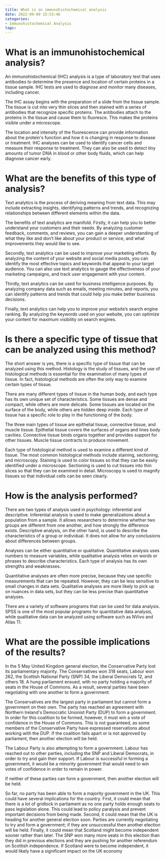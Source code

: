 ```yaml
---
title: What is an immunohistochemical analysis
date: 2022-09-09 15:53:46
categories:
- Immunohistochemical Analysis
tags:
---
```



#  What is an immunohistochemical analysis?

An immunohistochemical (IHC) analysis is a type of laboratory test that uses antibodies to determine the presence and location of certain proteins in a tissue sample. IHC tests are used to diagnose and monitor many diseases, including cancer.

The IHC assay begins with the preparation of a slide from the tissue sample. The tissue is cut into very thin slices and then stained with a series of antibodies that recognize specific proteins. The antibodies attach to the proteins in the tissue and cause them to fluoresce. This makes the proteins visible under a microscope.

The location and intensity of the fluorescence can provide information about the protein's function and how it is changing in response to disease or treatment. IHC analyses can be used to identify cancer cells and measure their response to treatment. They can also be used to detect tiny amounts of tumor DNA in blood or other body fluids, which can help diagnose cancer early.

#  What are the benefits of this type of analysis?

Text analytics is the process of deriving meaning from text data. This may include extracting insights, identifying patterns and trends, and recognizing relationships between different elements within the data.

The benefits of text analytics are manifold. Firstly, it can help you to better understand your customers and their needs. By analyzing customer feedback, comments, and reviews, you can gain a deeper understanding of what they like and don’t like about your product or service, and what improvements they would like to see.

Secondly, text analytics can be used to improve your marketing efforts. By analyzing the content of your website and social media posts, you can identify the most effective topics and keywords that appeal to your target audience. You can also use text analytics to gauge the effectiveness of your marketing campaigns, and track user engagement with your content.

Thirdly, text analytics can be used for business intelligence purposes. By analyzing company data such as emails, meeting minutes, and reports, you can identify patterns and trends that could help you make better business decisions.

Finally, text analytics can help you to improve your website’s search engine ranking. By analyzing the keywords used on your website, you can optimize your content for maximum visibility on search engines.

#  Is there a specific type of tissue that can be analyzed using this method?

The short answer is yes, there is a specific type of tissue that can be analyzed using this method. Histology is the study of tissues, and the use of histological methods is essential for the examination of many types of tissue. In fact, histological methods are often the only way to examine certain types of tissue.

There are many different types of tissue in the human body, and each type has its own unique set of characteristics. Some tissues are dense and compact, while others are more delicate. Some tissues are located on the surface of the body, while others are hidden deep inside. Each type of tissue has a specific role to play in the functioning of the body.

The three main types of tissue are epithelial tissue, connective tissue, and muscle tissue. Epithelial tissue covers the surfaces of organs and lines body cavities. Connective tissue binds organs together and provides support for other tissues. Muscle tissue contracts to produce movement.

Each type of histological method is used to examine a different kind of tissue. The most common histological methods include staining, sectioning, and microscopy. Staining is used to color tissues so that they can be easily identified under a microscope. Sectioning is used to cut tissues into thin slices so that they can be examined in detail. Microscopy is used to magnify tissues so that individual cells can be seen clearly.

#  How is the analysis performed?

There are two types of analysis used in psychology: inferential and descriptive. Inferential analysis is used to make generalizations about a population from a sample. It allows researchers to determine whether two groups are different from one another, and how strongly the difference exists. Descriptive analysis, on the other hand, is used to describe the characteristics of a group or individual. It does not allow for any conclusions about differences between groups.

Analyses can be either quantitative or qualitative. Quantitative analysis uses numbers to measure variables, while qualitative analysis relies on words or phrases to describe characteristics. Each type of analysis has its own strengths and weaknesses.

Quantitative analyses are often more precise, because they use specific measurements that can be repeated. However, they can be less sensitive to small changes in data sets. Qualitative analyses are more likely to pick up on nuances in data sets, but they can be less precise than quantitative analyses.

There are a variety of software programs that can be used for data analysis. SPSS is one of the most popular programs for quantitative data analysis, while qualitative data can be analyzed using software such as NVivo and Atlas TI.

#  What are the possible implications of the results?

In the 5 May United Kingdom general election, the Conservative Party lost its parliamentary majority. The Conservatives won 318 seats, Labour won 262, the Scottish National Party (SNP) 34, the Liberal Democrats 12, and others 18. A hung parliament ensued, with no party holding a majority of seats in the House of Commons. As a result, several parties have been negotiating with one another to form a government.

The Conservatives are the largest party in parliament but cannot form a government on their own. The party has reached an agreement with Northern Ireland's Democratic Unionist Party (DUP) to form a government. In order for this coalition to be formed, however, it must win a vote of confidence in the House of Commons. This is not guaranteed, as some members of the Conservative Party have expressed reservations about working with the DUP. If the coalition falls apart or is not approved by parliament, then another election will be held.

The Labour Party is also attempting to form a government. Labour has reached out to other parties, including the SNP and Liberal Democrats, in order to try and gain their support. If Labour is successful in forming a government, it would be a minority government that would need to win votes of confidence in order to remain in power.

If neither of these parties can form a government, then another election will be held.

So far, no party has been able to form a majority government in the UK. This could have several implications for the country. First, it could mean that there is a lot of gridlock in parliament as no one party holds enough seats to pass legislation alone. This could lead to policy paralysis and prevent important decisions from being made. Second, it could mean that the UK is heading for another general election soon. Parties are currently negotiating to try and form a government; if they are unsuccessful then another election will be held. Finally, it could mean that Scotland might become independent sooner rather than later. The SNP won many more seats in this election than they did in previous elections and they are pushing for another referendum on Scottish independence. If Scotland were to become independent, it would likely have a significant impact on the UK economy